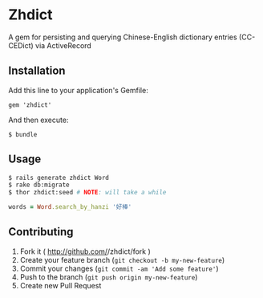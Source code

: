 # Zhdict

A gem for persisting and querying Chinese-English dictionary entries (CC-CEDict) via ActiveRecord

## Installation

Add this line to your application's Gemfile:

    gem 'zhdict'

And then execute:

    $ bundle

## Usage

```bash
$ rails generate zhdict Word
$ rake db:migrate
$ thor zhdict:seed # NOTE: will take a while
```

```ruby
words = Word.search_by_hanzi '好棒'
```

## Contributing

1. Fork it ( http://github.com/<my-github-username>/zhdict/fork )
2. Create your feature branch (`git checkout -b my-new-feature`)
3. Commit your changes (`git commit -am 'Add some feature'`)
4. Push to the branch (`git push origin my-new-feature`)
5. Create new Pull Request
